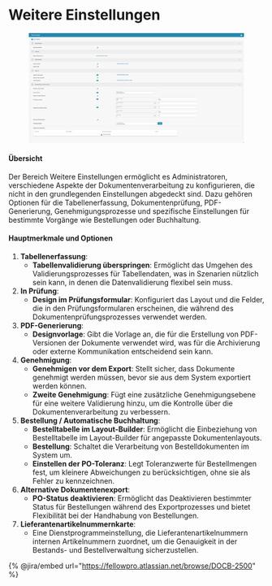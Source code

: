 # Weitere Einstellungen

<figure><img src="../../../../.gitbook/assets/Bildschirmfoto 2024-05-08 um 09.54.48.png" alt=""><figcaption></figcaption></figure>

#### Übersicht

Der Bereich Weitere Einstellungen ermöglicht es Administratoren, verschiedene Aspekte der Dokumentenverarbeitung zu konfigurieren, die nicht in den grundlegenden Einstellungen abgedeckt sind. Dazu gehören Optionen für die Tabellenerfassung, Dokumentenprüfung, PDF-Generierung, Genehmigungsprozesse und spezifische Einstellungen für bestimmte Vorgänge wie Bestellungen oder Buchhaltung.

#### Hauptmerkmale und Optionen

1. **Tabellenerfassung**:
   * **Tabellenvalidierung überspringen**: Ermöglicht das Umgehen des Validierungsprozesses für Tabellendaten, was in Szenarien nützlich sein kann, in denen die Datenvalidierung flexibel sein muss.
2. **In Prüfung**:
   * **Design im Prüfungsformular**: Konfiguriert das Layout und die Felder, die in den Prüfungsformularen erscheinen, die während des Dokumentenprüfungsprozesses verwendet werden.
3. **PDF-Generierung**:
   * **Designvorlage**: Gibt die Vorlage an, die für die Erstellung von PDF-Versionen der Dokumente verwendet wird, was für die Archivierung oder externe Kommunikation entscheidend sein kann.
4. **Genehmigung**:
   * **Genehmigen vor dem Export**: Stellt sicher, dass Dokumente genehmigt werden müssen, bevor sie aus dem System exportiert werden können.
   * **Zweite Genehmigung**: Fügt eine zusätzliche Genehmigungsebene für eine weitere Validierung hinzu, um die Kontrolle über die Dokumentenverarbeitung zu verbessern.
5. **Bestellung / Automatische Buchhaltung**:
   * **Bestelltabelle im Layout-Builder**: Ermöglicht die Einbeziehung von Bestelltabelle im Layout-Builder für angepasste Dokumentenlayouts.
   * **Bestellung**: Schaltet die Verarbeitung von Bestelldokumenten im System um.
   * **Einstellen der PO-Toleranz**: Legt Toleranzwerte für Bestellmengen fest, um kleinere Abweichungen zu berücksichtigen, ohne sie als Fehler zu kennzeichnen.
6. **Alternative Dokumentenexport**:
   * **PO-Status deaktivieren**: Ermöglicht das Deaktivieren bestimmter Status für Bestellungen während des Exportprozesses und bietet Flexibilität bei der Handhabung von Bestellungen.
7. **Lieferantenartikelnummernkarte**:
   * Eine Dienstprogrammeinstellung, die Lieferantenartikelnummern internen Artikelnummern zuordnet, um die Genauigkeit in der Bestands- und Bestellverwaltung sicherzustellen.

{% @jira/embed url="https://fellowpro.atlassian.net/browse/DOCB-2500" %}